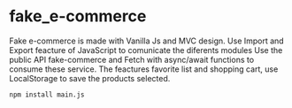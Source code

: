 # fake_e-commerce
Fake e-commerce is made with Vanilla Js and  MVC design. Use Import and Export feacture of JavaScript to comunicate the diferents modules
Use the public API fake-commerce and Fetch with async/await functions to consume these service.
The feactures favorite list and shopping cart, use LocalStorage to save the products selected.

```bash
npm install main.js
```
